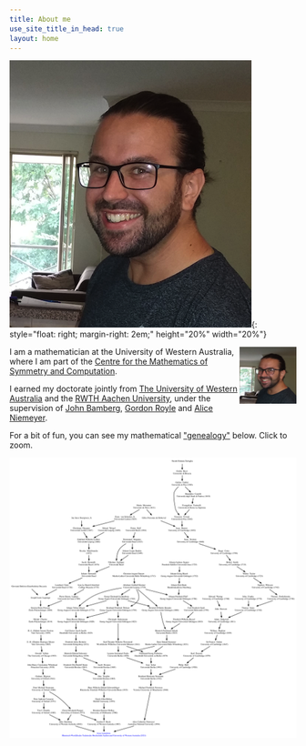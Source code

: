 ```yaml
---
title: About me
use_site_title_in_head: true
layout: home
---
```


![aag](/assets/profile.png){: style="float: right;  margin-right: 2em;" height="20%" width="20%"}

<img align="right" width="100" height="100" src="/assets/profile.png">

<!---
<div class="profile-picture-container">
    <img src="/assets/profile.png" class="profile-picture" />
</div>
--->

I am a mathematician at the University of Western Australia, where I am part of the [Centre for the Mathematics of Symmetry and Computation](http://www.cmsc.uwa.edu.au/).

I earned my doctorate jointly from [The University of Western Australia](http://www.uwa.edu.au/) and the [RWTH Aachen University](http://www.rwth-aachen.de/), under the supervision of [John Bamberg](https://johnbamberg.github.io/), [Gordon Royle](http://www.web.uwa.edu.au/people/Gordon.Royle) and [Alice Niemeyer](http://www.math.rwth-aachen.de/~Alice.Niemeyer/).

For a bit of fun, you can see my mathematical ["genealogy"](https://www.mathgenealogy.org/id.php?id=272900) below. Click to zoom.

[![Genealogy](/assets/Jesse_Lansdown_Mathematical_Genealogy.png)](/assets/Jesse_Lansdown_Mathematical_Genealogy.png)
